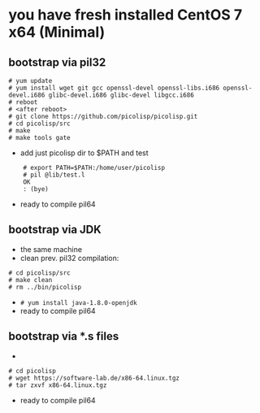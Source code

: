 # you have fresh installed CentOS 7 x64 (Minimal)

## bootstrap via pil32
```
# yum update
# yum install wget git gcc openssl-devel openssl-libs.i686 openssl-devel.i686 glibc-devel.i686 glibc-devel libgcc.i686
# reboot
# <after reboot>
# git clone https://github.com/picolisp/picolisp.git
# cd picolisp/src
# make
# make tools gate
```
* add just picolisp dir to $PATH and test
```
    # export PATH=$PATH:/home/user/picolisp
    # pil @lib/test.l
    OK
    : (bye)
```
* ready to compile pil64

## bootstrap via JDK
* the same machine
* clean prev. pil32 compilation:
```
# cd picolisp/src
# make clean
# rm ../bin/picolisp
```
* ```# yum install java-1.8.0-openjdk```
* ready to compile pil64

## bootstrap via *.s files
*
```
# cd picolisp
# wget https://software-lab.de/x86-64.linux.tgz
# tar zxvf x86-64.linux.tgz
```
* ready to compile pil64


